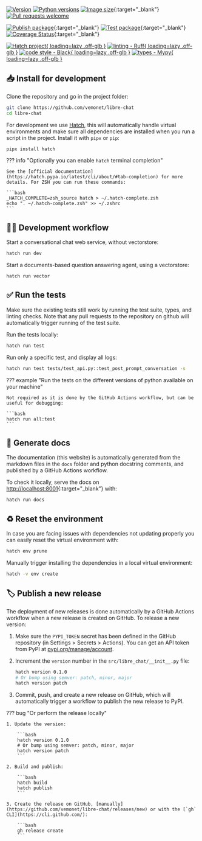 [![Version](https://img.shields.io/pypi/v/libre-chat)](https://pypi.org/project/libre-chat) [![Python versions](https://img.shields.io/pypi/pyversions/libre-chat)](https://pypi.org/project/libre-chat) [![Image size](https://ghcr-badge.egpl.dev/vemonet/libre-chat/size)](https://github.com/vemonet/libre-chat/pkgs/container/libre-chat){:target="_blank"} [![Pull requests welcome](https://img.shields.io/badge/pull%20requests-welcome-brightgreen)](https://github.com/vemonet/libre-chat/fork)

[![Publish package](https://github.com/vemonet/libre-chat/actions/workflows/publish.yml/badge.svg)](https://github.com/vemonet/libre-chat/actions/workflows/publish.yml){:target="_blank"} [![Test package](https://github.com/vemonet/libre-chat/actions/workflows/test.yml/badge.svg)](https://github.com/vemonet/libre-chat/actions/workflows/test.yml){:target="_blank"} [![Coverage Status](https://coveralls.io/repos/github/vemonet/libre-chat/badge.svg?branch=main)](https://coveralls.io/github/vemonet/libre-chat?branch=main){:target="_blank"}

[![Hatch project](https://img.shields.io/badge/%F0%9F%A5%9A-Hatch-4051b5.svg){ loading=lazy .off-glb }](https://github.com/pypa/hatch) [![linting - Ruff](https://img.shields.io/endpoint?url=https://raw.githubusercontent.com/charliermarsh/ruff/main/assets/badge/v2.json){ loading=lazy .off-glb }](https://github.com/astral-sh/ruff) [![code style - Black](https://img.shields.io/badge/code%20style-black-000000.svg){ loading=lazy .off-glb }](https://github.com/psf/black) [![types - Mypy](https://img.shields.io/badge/types-Mypy-blue.svg){ loading=lazy .off-glb }](https://github.com/python/mypy)


## 📥 Install for development

Clone the repository and go in the project folder:

```bash
git clone https://github.com/vemonet/libre-chat
cd libre-chat
```

For development we use [Hatch](https://hatch.pypa.io), this will automatically handle virtual environments and make sure all dependencies are installed when you run a script in the project. Install it with `pipx` or `pip`:

```bash
pipx install hatch
```

??? info "Optionally you can enable `hatch` terminal completion"

    See the [official documentation](https://hatch.pypa.io/latest/cli/about/#tab-completion) for more details. For ZSH you can run these commands:

    ```bash
    _HATCH_COMPLETE=zsh_source hatch > ~/.hatch-complete.zsh
    echo ". ~/.hatch-complete.zsh" >> ~/.zshrc
    ```


## 🧑‍💻 Development workflow

Start a conversational chat web service, without vectorstore:

```bash
hatch run dev
```

Start a documents-based question answering agent, using a vectorstore:

```bash
hatch run vector
```

## ✅ Run the tests

Make sure the existing tests still work by running the test suite, types, and linting checks. Note that any pull requests to the repository on github will automatically trigger running of the test suite.

Run the tests locally:

```bash
hatch run test
```

Run only a specific test, and display all logs:

```bash
hatch run test tests/test_api.py::test_post_prompt_conversation -s
```

??? example "Run the tests on the different versions of python available on your machine"

    Not required as it is done by the GitHub Actions workflow, but can be useful for debugging:

    ```bash
    hatch run all:test
    ```

## 📖 Generate docs

The documentation (this website) is automatically generated from the markdown files in the `docs` folder and python docstring comments, and published by a GitHub Actions workflow.

To check it locally, serve the docs on [http://localhost:8001](http://localhost:8001){:target="_blank"} with:

```bash
hatch run docs
```

## ♻️ Reset the environment

In case you are facing issues with dependencies not updating properly you can easily reset the virtual environment with:

```bash
hatch env prune
```

Manually trigger installing the dependencies in a local virtual environment:

```bash
hatch -v env create
```

## 🏷️ Publish a new release

The deployment of new releases is done automatically by a GitHub Actions workflow when a new release is created on GitHub. To release a new version:

1. Make sure the `PYPI_TOKEN` secret has been defined in the GitHub repository (in Settings > Secrets > Actions). You can get an API token from PyPI at [pypi.org/manage/account](https://pypi.org/manage/account).

2. Increment the `version` number in the `src/libre_chat/__init__.py` file:

    ```bash
    hatch version 0.1.0
    # Or bump using semver: patch, minor, major
    hatch version patch
    ```

3. Commit, push, and create a new release on GitHub, which will automatically trigger a workflow to publish the new release to PyPI.

??? bug "Or perform the release locally"

    1. Update the version:

        ```bash
        hatch version 0.1.0
        # Or bump using semver: patch, minor, major
        hatch version patch
        ```

    2. Build and publish:

        ```bash
        hatch build
        hatch publish
        ```

    3. Create the release on GitHub, [manually](https://github.com/vemonet/libre-chat/releases/new) or with the [`gh` CLI](https://cli.github.com/):

        ```bash
        gh release create
        ```

<!-- Admonition blocks: https://squidfunk.github.io/mkdocs-material/reference/admonitions/#supported-types -->
